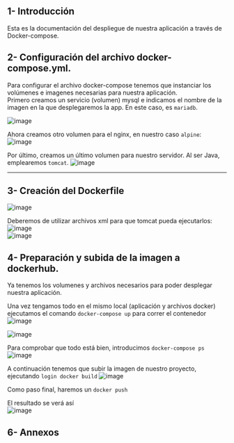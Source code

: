 ## 1- Introducción  
Esta es la documentación del despliegue de nuestra aplicación a través de Docker-compose. 

## 2- Configuración del archivo docker-compose.yml.  
Para configurar el archivo docker-compose tenemos que instanciar los volúmenes e imagenes necesarias para nuestra aplicación.   
Primero creamos un servicio (volumen) mysql e indicamos el nombre de la imagen en la que desplegaremos la app. 
En este caso, es `mariadb`.

![image](https://user-images.githubusercontent.com/91744454/173106838-b489468f-ee30-4f74-b3a9-9bbb68a6130c.png)  

Ahora creamos otro volumen para el nginx, en nuestro caso `alpine`:  
![image](https://user-images.githubusercontent.com/91744454/173107123-366b19a7-a242-4049-8d59-7cddbd29afae.png)  

Por último, creamos un último volumen para nuestro servidor. Al ser Java, emplearemos `tomcat`.
![image](https://user-images.githubusercontent.com/91744454/173107370-1329ac21-edcd-4bc1-8b63-177037f11960.png)

------------------------------------------------------------
## 3- Creación del Dockerfile
![image](https://user-images.githubusercontent.com/91744454/173111311-6442d137-0539-441d-a888-1a928b7dd399.png)

Deberemos de utilizar archivos xml para que tomcat pueda ejecutarlos:   
![image](https://user-images.githubusercontent.com/91744454/173110399-3ea88d90-3d15-486a-b698-6b609aa3639c.png)  
![image](https://user-images.githubusercontent.com/91744454/173110417-a5fc040f-6fac-46a9-873a-51526de61f55.png)  


## 4- Preparación y subida de la imagen a dockerhub.  
  
Ya tenemos los volumenes y archivos necesarios para poder desplegar nuestra aplicación.  
  
Una vez tengamos todo en el mismo local (aplicación y archivos docker) ejecutamos el comando `docker-compose up` para correr el contenedor  
![image](https://user-images.githubusercontent.com/91744454/173114090-7e8b0627-6e40-4a7b-940e-c94284451f42.png)

![image](https://user-images.githubusercontent.com/91744454/173114014-d95425fa-909a-4fe5-ae30-283cab65bedf.png)

Para comprobar que todo está bien, introducimos `docker-compose ps`  
![image](https://user-images.githubusercontent.com/91744454/173115539-fcdb440e-ecae-4369-8647-6e41460b1253.png)


A continuación tenemos que subir la imagen de nuestro proyecto, ejecutando `login docker build` 
![image](https://user-images.githubusercontent.com/91744454/173116467-909e7623-59d4-48b9-9293-62060702aeb4.png)


Como paso final, haremos un `docker push`

El resultado se verá así  
![image](https://user-images.githubusercontent.com/91744454/173117077-77aa87dc-4389-4e97-972e-31743019083f.png)


## 6- Annexos 

